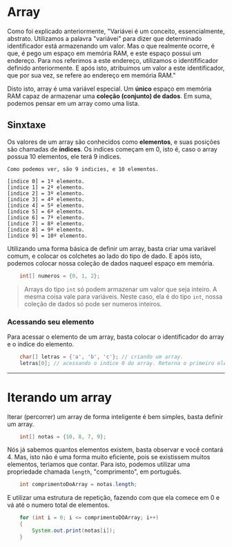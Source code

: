 # Array
Como foi explicado anteriormente, "Variávei é um conceito, essencialmente, abstrato. Utilizamos a palavra 
"variávei" para dizer que determinado identificador está armazenando um valor. Mas o que realmente ocorre, 
é que, é pego um espaço em memória RAM, e este espaço possui um endereço. Para nos referimos a este 
endereço, utilizamos o identifificador definido anteriormente. E após isto, atribuimos um valor a este 
identificador, que por sua vez, se refere ao endereço em memória RAM."

Disto isto, array é uma variável especial. Um __único__ espaço em memória RAM capaz de armazenar uma __coleção (conjunto) de dados__. Em suma, podemos pensar em um array como uma lista.


## Sinxtaxe 
Os valores de um array são conhecidos como __elementos__, e suas posições
são chamadas de __índices__. Os indices começam em 0, isto é, caso o array possua 10 elementos, ele terá 9 indices.
```
Como podemos ver, são 9 indicies, e 10 elementos. 

[indice 0] = 1º elemento. 
[indice 1] = 2º elemento. 
[indice 2] = 3º elemento. 
[indice 3] = 4º elemento. 
[indice 4] = 5º elemento. 
[indice 5] = 6º elemento. 
[indice 6] = 7º elemento. 
[indice 7] = 8º elemento. 
[indice 8] = 9º elemento. 
[indice 9] = 10º elemento. 
```


Utilizando uma forma básica de definir um array, basta criar uma variável comum, e colocar os colchetes ao lado do tipo de dado.
E após isto, podemos colocar nossa coleção de dados naqueel espaço em memória. 
```java
    int[] numeros = {0, 1, 2};
```
> Arrays do tipo `int` só podem armazenar um valor que seja inteiro. A mesma coisa vale para variáveis. Neste caso, ela é do tipo `int`, nossa coleção de dados só pode ser numeros inteiros. 

### Acessando seu elemento
Para acessar o elemento de um array, basta colocar o identificador do array e o indice do elemento.
```java
    char[] letras = {'a', 'b', 'c'}; // criando um array.
    letras[0]; // acessando o indice 0 do array. Retorna o primeiro elemento, a letra 'a'.
```
___

# Iterando um array 
Iterar (percorrer) um array de forma inteligente é bem simples, basta definir um array.
```java
    int[] notas = {10, 8, 7, 9};
```

Nós já sabemos quantos elementos existem, basta observar e você contará 4. Mas, isto não é uma forma muito eficiente, pois se existissem muitos elementos, teriamos que contar. 
Para isto, podemos utilizar uma propriedade chamada `length`, "comprimento", em português.
```java
    int comprimentoDoArray = notas.length; 
```

E utilizar uma estrutura de repetição, fazendo com que ela comece em 0 e vá até o numero total de elementos. 
```java
    for (int i = 0; i <= comprimentoDOArray; i++)
    {
        System.out.print(notas[i]);
    }
```
